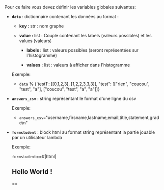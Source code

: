 Pour ce faire vous devez définir les variables globales suivantes:

- **`data`** : dictionnaire contenant les données au format : 

    - **key   :** str : nom graphe

    - **value :** list : Couple contenant les labels (valeurs possibles) et les values (valeurs)
        
        - **labels :** list : valeurs possibles (seront représentées sur l'histogramme)

        - **values :** list : valeurs à afficher dans l'histogramme

    Exemple: 
    
    - `data` % {'test1': [[0,1,2,3], [1,2,2,3,3,3]], "test": [["rien", "coucou", "test", "a"], ["coucou", "test", "a", "a"]]}

- **`answers_csv`** : string représentant le format d'une ligne du csv

    Exemple: 
    
    - `answers_csv=`"username,firsname,lastname,email,title,statement,grade\\n"

- **`formstudent`** : block html au format string représentant la partie jouable par un utilisateur lambda

    Exemple: 
    
    `formstudent`==#|html|

    <h2> Hello World ! </h2>
    
    ==